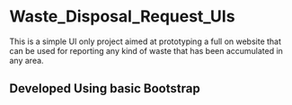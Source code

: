 # Waste_Disposal_Request_UIs

This is a simple UI only project aimed at prototyping a full on website that can be used for reporting any kind of waste that has been accumulated in any area.

## Developed Using basic Bootstrap
